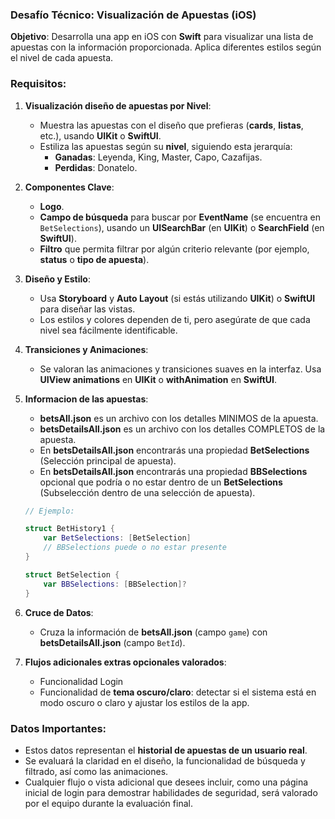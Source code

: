 ### Desafío Técnico: Visualización de Apuestas (iOS)

**Objetivo**: Desarrolla una app en iOS con **Swift** para visualizar una lista de apuestas con la información proporcionada. Aplica diferentes estilos según el nivel de cada apuesta.

### **Requisitos**:

1. **Visualización diseño de apuestas por Nivel**:

   - Muestra las apuestas con el diseño que prefieras (**cards**, **listas**, etc.), usando **UIKit** o **SwiftUI**.
   - Estiliza las apuestas según su **nivel**, siguiendo esta jerarquía:
     - **Ganadas**: Leyenda, King, Master, Capo, Cazafijas.
     - **Perdidas**: Donatelo.

2. **Componentes Clave**:

   - **Logo**.
   - **Campo de búsqueda** para buscar por **EventName** (se encuentra en `BetSelections`), usando un **UISearchBar** (en **UIKit**) o **SearchField** (en **SwiftUI**).
   - **Filtro** que permita filtrar por algún criterio relevante (por ejemplo, **status** o **tipo de apuesta**).

3. **Diseño y Estilo**:

   - Usa **Storyboard** y **Auto Layout** (si estás utilizando **UIKit**) o **SwiftUI** para diseñar las vistas.
   - Los estilos y colores dependen de ti, pero asegúrate de que cada nivel sea fácilmente identificable.

4. **Transiciones y Animaciones**:

   - Se valoran las animaciones y transiciones suaves en la interfaz. Usa **UIView animations** en **UIKit** o **withAnimation** en **SwiftUI**.

5. **Informacion de las apuestas**:

   - **betsAll.json** es un archivo con los detalles MINIMOS de la apuesta.
   - **betsDetailsAll.json** es un archivo con los detalles COMPLETOS de la apuesta.
   - En **betsDetailsAll.json** encontrarás una propiedad **BetSelections** (Selección principal de apuesta).
   - En **betsDetailsAll.json** encontrarás una propiedad **BBSelections** opcional que podría o no estar dentro de un **BetSelections** (Subselección dentro de una selección de apuesta).

   ```swift
   // Ejemplo:

   struct BetHistory1 {
       var BetSelections: [BetSelection]
       // BBSelections puede o no estar presente
   }

   struct BetSelection {
       var BBSelections: [BBSelection]?
   }
   ```

6. **Cruce de Datos**:

   - Cruza la información de **betsAll.json** (campo `game`) con **betsDetailsAll.json** (campo `BetId`).

7. **Flujos adicionales extras opcionales valorados**:

   - Funcionalidad Login
   - Funcionalidad de **tema oscuro/claro**: detectar si el sistema está en modo oscuro o claro y ajustar los estilos de la app.

### **Datos Importantes**:

- Estos datos representan el **historial de apuestas de un usuario real**.
- Se evaluará la claridad en el diseño, la funcionalidad de búsqueda y filtrado, así como las animaciones.
- Cualquier flujo o vista adicional que desees incluir, como una página inicial de login para demostrar habilidades de seguridad, será valorado por el equipo durante la evaluación final.
